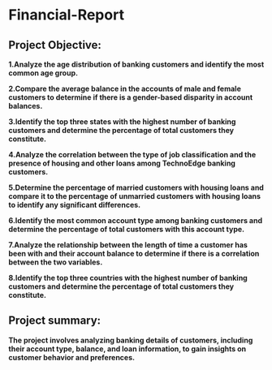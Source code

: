# Financial-Report

## Project Objective:

**1.Analyze the age distribution of banking customers and identify the most common age group.**

**2.Compare the average balance in the accounts of male and female customers to determine if there is a gender-based disparity in account balances.**

**3.Identify the top three states with the highest number of banking customers and determine the percentage of total customers they constitute.**

**4.Analyze the correlation between the type of job classification and the presence of housing and other loans among TechnoEdge banking customers.**

**5.Determine the percentage of married customers with housing loans and compare it to the percentage of unmarried customers with housing loans to identify any significant differences.**

**6.Identify the most common account type among banking customers and determine the percentage of total customers with this account type.**

**7.Analyze the relationship between the length of time a customer has been with and their account balance to determine if there is a correlation between the two variables.**

**8.Identify the top three countries with the highest number of banking customers and determine the percentage of total customers they constitute.**

## Project summary: 

**The project involves analyzing banking details of customers, including their account type, balance, and loan information, to gain insights on customer behavior and preferences.**
